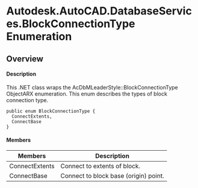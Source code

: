 # Autodesk.AutoCAD.DatabaseServices.BlockConnectionType Enumeration

## Overview

#### Description
This .NET class wraps the AcDbMLeaderStyle::BlockConnectionType ObjectARX enumeration. 
This enum describes the types of block connection type.
```text
public enum BlockConnectionType {
  ConnectExtents,
  ConnectBase
}
```

#### Members

| Members | Description |
| --- | --- |
| ConnectExtents | Connect to extents of block. |
| ConnectBase | Connect to block base (origin) point. |